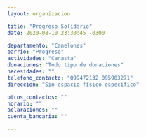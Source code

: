 ```yaml
---
layout: organizacion

title: "Progreso Solidario"
date: 2020-08-10 23:30:45 -0300

departamento: "Canelones"
barrio: "Progreso"
actividades: "Canasta"
donaciones: "Todo tipo de donaciones"
necesidades: ""
telefono_contacto: "099472132,095903271"
direccion: "Sin espacio físico específico"

otros_contactos: ""
horario: ""
aclaraciones: ""
cuenta_bancaria: ""

---
```

